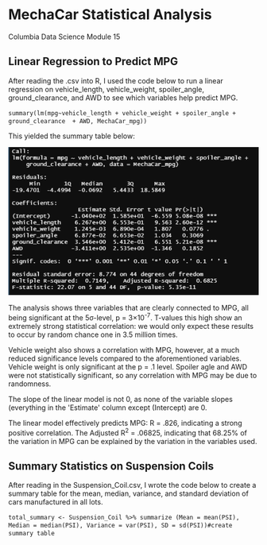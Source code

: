 # MechaCar Statistical Analysis
Columbia Data Science Module 15


## Linear Regression to Predict MPG
After reading the .csv into R, I used the code below to run a linear regression on vehicle_length, vehicle_weight, spoiler_angle, ground_clearance, and AWD to see which variables help predict MPG. 

```
summary(lm(mpg~vehicle_length + vehicle_weight + spoiler_angle + ground_clearance  + AWD, MechaCar_mpg))
```
This yielded the summary table below: 

![del_1_printout.PNG](Resources/del_1_printout.PNG)

The analysis shows three variables that are clearly connected to MPG, all being significant at the 5σ-level, p = 3×10<sup>-7</sup>. T-values this high show an extremely strong statistical correlation: we would only expect these results to occur by random chance one in 3.5 million times.

Vehicle weight also shows a correlation with MPG, however, at a much reduced significance levels compared to the aforementioned variables. Vehicle weight is only significant at the p = .1 level. Spoiler agle and AWD were not statistically significant, so any correlation with MPG may be due to randomness. 

The slope of the linear model is not 0, as none of the variable slopes (everything in the 'Estimate' column except (Intercept) are 0.

The linear model effectively predicts MPG: R = .826, indicating a strong positive correlation. The Adjusted R<sup>2</sup> = .06825, indicating that 68.25% of the variation in MPG can be explained by the variation in the variables used.


## Summary Statistics on Suspension Coils

After reading in the Suspension_Coil.csv, I wrote the code below to create a summary table for the mean, median, variance, and standard deviation of cars manufactured in all lots. 

```
total_summary <- Suspension_Coil %>% summarize (Mean = mean(PSI), Median = median(PSI), Variance = var(PSI), SD = sd(PSI))#create summary table
```
